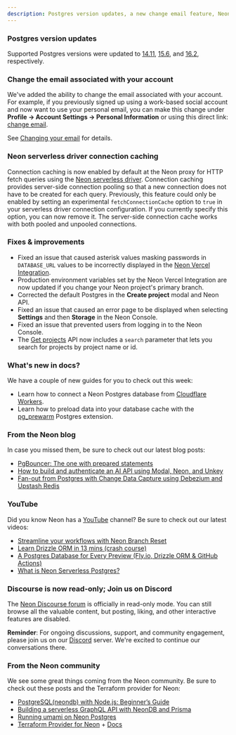 ```yaml
---
description: Postgres version updates, a new change email feature, Neon serverless driver connection caching, and more
---
```


### Postgres version updates

Supported Postgres versions were updated to [14.11](https://www.postgresql.org/docs/release/14.11/), [15.6](https://www.postgresql.org/docs/release/15.6/), and [16.2](https://www.postgresql.org/docs/release/16.2/), respectively.

### Change the email associated with your account

We've added the ability to change the email associated with your account. For example, if you previously signed up using a work-based social account and now want to use your personal email, you can make this change under **Profile → Account Settings → Personal Information** or using this direct link: [change email](https://console.neon.tech/app/settings/profile?modal=change_email).

See [Changing your email](/docs/get-started-with-neon/signing-up#changing-your-email) for details.

### Neon serverless driver connection caching

Connection caching is now enabled by default at the Neon proxy for HTTP fetch queries using the [Neon serverless driver](https://neon.tech/docs/serverless/serverless-driver). Connection caching provides server-side connection pooling so that a new connection does not have to be created for each query. Previously, this feature could only be enabled by setting an experimental `fetchConnectionCache` option to `true` in your serverless driver connection configuration. If you currently specify this option, you can now remove it. The server-side connection cache works with both pooled and unpooled connections.

### Fixes & improvements

- Fixed an issue that caused asterisk values masking passwords in `DATABASE_URL` values to be incorrectly displayed in the [Neon Vercel Integration](https://vercel.com/integrations/neon).
- Production environment variables set by the Neon Vercel Integration are now updated if you change your Neon project's primary branch.
- Corrected the default Postgres in the **Create project** modal and Neon API.
- Fixed an issue that caused an error page to be displayed when selecting **Settings** and then **Storage** in the Neon Console.
- Fixed an issue that prevented users from logging in to the Neon Console. 
- The [Get projects](https://api-docs.neon.tech/reference/listprojects) API now includes a `search` parameter that lets you search for projects by project name or id.

### What's new in docs?

We have a couple of new guides for you to check out this week:

- Learn how to connect a Neon Postgres database from [Cloudflare Workers](/docs/guides/cloudflare-workers).
- Learn how to preload data into your database cache with the [pg_prewarm](/docs/extensions/pg_prewarm) Postgres extension.

### From the Neon blog

In case you missed them, be sure to check out our latest blog posts:

- [PgBouncer: The one with prepared statements](https://neon.tech/blog/pgbouncer-the-one-with-prepared-statements)
- [How to build and authenticate an AI API using Modal, Neon, and Unkey](https://neon.tech/blog/how-to-build-and-authenticate-an-ai-api-using-modal-neon-and-unkey)
- [Fan-out from Postgres with Change Data Capture using Debezium and Upstash Redis](https://neon.tech/blog/fan-out-postgres-changes-using-debezium-and-upstash-redis)

### YouTube

Did you know Neon has a [YouTube](https://www.youtube.com/@neondatabase) channel? Be sure to check out our latest videos:

- [Streamline your workflows with Neon Branch Reset](https://www.youtube.com/watch?v=zUTthEpDhXw)
- [Learn Drizzle ORM in 13 mins (crash course)](https://www.youtube.com/watch?v=hIYNOiZXQ7Y)
- [A Postgres Database for Every Preview (Fly.io, Drizzle ORM & GitHub Actions)](https://www.youtube.com/watch?v=EOVa68Uviks)
- [What is Neon Serverless Postgres?](https://www.youtube.com/watch?v=llSTZMVrbx8)

### Discourse is now read-only; Join us on Discord

The [Neon Discourse forum](https://community.neon.tech/) is officially in read-only mode. You can still browse all the valuable content, but posting, liking, and other interactive features are disabled.

**Reminder**: For ongoing discussions, support, and community engagement, please join us on our [Discord](https://discord.com/invite/92vNTzKDGp) server. We're excited to continue our conversations there.

### From the Neon community

We see some great things coming from the Neon community. Be sure to check out these posts and the Terraform provider for Neon:

- [PostgreSQL(neondb) with Node.js: Beginner’s Guide](https://devgrammer.medium.com/postgresql-neondb-with-node-js-beginners-guide-31f669e4a613)
- [Building a serverless GraphQL API with NeonDB and Prisma](https://blog.logrocket.com/building-serverless-graphql-api-neondb-prisma/)
- [Running umami on Neon Postgres](https://umami.is/docs/running-on-neon)
- [Terraform Provider for Neon](https://github.com/kislerdm/terraform-provider-neon) + [Docs](https://registry.terraform.io/providers/kislerdm/neon/latest/docs)